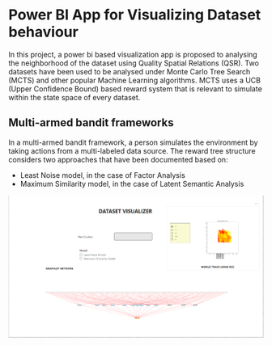 # Power BI App for Visualizing Dataset behaviour

In this project, a power bi based visualization app is proposed to analysing the neighborhood of the dataset using Quality Spatial Relations (QSR). Two datasets have been used to be analysed under Monte Carlo Tree Search (MCTS) and other popular Machine Learning algorithms. MCTS uses a UCB (Upper Confidence Bound) based reward system that is relevant to simulate within the state space of every dataset. 

## Multi-armed bandit frameworks

In a multi-armed bandit framework, a person simulates the environment by taking actions from a multi-labeled data source. The reward tree structure considers two approaches that have been documented based on:

- Least Noise model, in the case of Factor Analysis
- Maximum Similarity model, in the case of Latent Semantic Analysis

![Dataset Visualizer](./screenshot.PNG)

